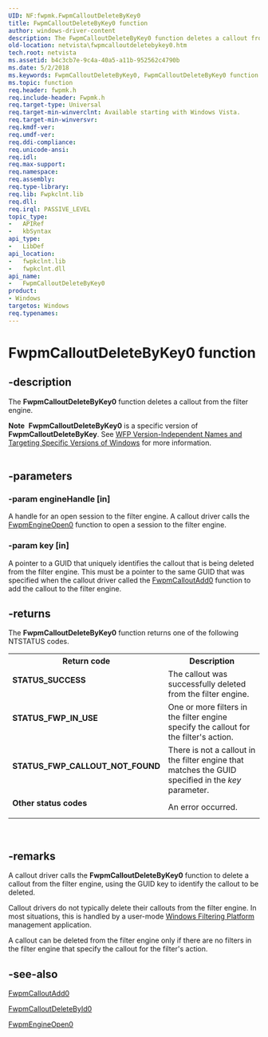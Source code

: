```yaml
---
UID: NF:fwpmk.FwpmCalloutDeleteByKey0
title: FwpmCalloutDeleteByKey0 function
author: windows-driver-content
description: The FwpmCalloutDeleteByKey0 function deletes a callout from the filter engine.Note  FwpmCalloutDeleteByKey0 is a specific version of FwpmCalloutDeleteByKey.
old-location: netvista\fwpmcalloutdeletebykey0.htm
tech.root: netvista
ms.assetid: b4c3cb7e-9c4a-40a5-a11b-952562c4790b
ms.date: 5/2/2018
ms.keywords: FwpmCalloutDeleteByKey0, FwpmCalloutDeleteByKey0 function [Network Drivers Starting with Windows Vista], fwpmk/FwpmCalloutDeleteByKey0, netvista.fwpmcalloutdeletebykey0, wfp_ref_2_funct_2_fwpm_606dbd2f-8df7-497b-8feb-ba7aedbabedb.xml
ms.topic: function
req.header: fwpmk.h
req.include-header: Fwpmk.h
req.target-type: Universal
req.target-min-winverclnt: Available starting with Windows Vista.
req.target-min-winversvr: 
req.kmdf-ver: 
req.umdf-ver: 
req.ddi-compliance: 
req.unicode-ansi: 
req.idl: 
req.max-support: 
req.namespace: 
req.assembly: 
req.type-library: 
req.lib: Fwpkclnt.lib
req.dll: 
req.irql: PASSIVE_LEVEL
topic_type:
-	APIRef
-	kbSyntax
api_type:
-	LibDef
api_location:
-	fwpkclnt.lib
-	fwpkclnt.dll
api_name:
-	FwpmCalloutDeleteByKey0
product:
- Windows
targetos: Windows
req.typenames: 
---
```


# FwpmCalloutDeleteByKey0 function


## -description


The 
  <b>FwpmCalloutDeleteByKey0</b> function deletes a callout from the filter engine.
<div class="alert"><b>Note</b>  <b>FwpmCalloutDeleteByKey0</b> is a specific version of <b>FwpmCalloutDeleteByKey</b>. See <a href="https://msdn.microsoft.com/FBDF53E5-F7DE-4DEB-AC18-6D2BB59FE670">WFP Version-Independent Names and Targeting Specific Versions of Windows</a> for more information.</div><div> </div>

## -parameters




### -param engineHandle [in]

A handle for an open session to the filter engine. A callout driver calls the 
     <a href="https://msdn.microsoft.com/library/windows/hardware/ff550075">FwpmEngineOpen0</a> function to open a
     session to the filter engine.


### -param key [in]

A pointer to a GUID that uniquely identifies the callout that is being deleted from the filter
     engine. This must be a pointer to the same GUID that was specified when the callout driver called the 
     <a href="https://msdn.microsoft.com/library/windows/hardware/ff550067">FwpmCalloutAdd0</a> function to add the
     callout to the filter engine.


## -returns



The 
     <b>FwpmCalloutDeleteByKey0</b> function returns one of the following NTSTATUS codes.

<table>
<tr>
<th>Return code</th>
<th>Description</th>
</tr>
<tr>
<td width="40%">
<dl>
<dt><b>STATUS_SUCCESS</b></dt>
</dl>
</td>
<td width="60%">
The callout was successfully deleted from the filter engine.

</td>
</tr>
<tr>
<td width="40%">
<dl>
<dt><b>STATUS_FWP_IN_USE</b></dt>
</dl>
</td>
<td width="60%">
One or more filters in the filter engine specify the callout for the filter's action.

</td>
</tr>
<tr>
<td width="40%">
<dl>
<dt><b>STATUS_FWP_CALLOUT_NOT_FOUND</b></dt>
</dl>
</td>
<td width="60%">
There is not a callout in the filter engine that matches the GUID specified in the 
       <i>key</i> parameter.

</td>
</tr>
<tr>
<td width="40%">
<dl>
<dt><b>Other status codes</b></dt>
</dl>
</td>
<td width="60%">
An error occurred.

</td>
</tr>
</table>
 




## -remarks



A callout driver calls the 
    <b>FwpmCalloutDeleteByKey0</b> function to delete a callout from the filter engine, using the GUID key to
    identify the callout to be deleted.

Callout drivers do not typically delete their callouts from the filter engine. In most situations, this
    is handled by a user-mode <a href="https://msdn.microsoft.com/0436f559-20e6-4199-8391-10eb7d85df23">Windows Filtering Platform</a> management application.

A callout can be deleted from the filter engine only if there are no filters in the filter engine that
    specify the callout for the filter's action.




## -see-also




<a href="https://msdn.microsoft.com/library/windows/hardware/ff550067">FwpmCalloutAdd0</a>



<a href="https://msdn.microsoft.com/library/windows/hardware/ff550069">FwpmCalloutDeleteById0</a>



<a href="https://msdn.microsoft.com/library/windows/hardware/ff550075">FwpmEngineOpen0</a>
 

 

